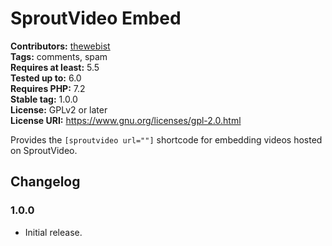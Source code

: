 # SproutVideo Embed #
**Contributors:** [thewebist](https://profiles.wordpress.org/thewebist/)  
**Tags:** comments, spam  
**Requires at least:** 5.5  
**Tested up to:** 6.0  
**Requires PHP:** 7.2  
**Stable tag:** 1.0.0  
**License:** GPLv2 or later  
**License URI:** https://www.gnu.org/licenses/gpl-2.0.html  

Provides the `[sproutvideo url=""]` shortcode for embedding videos hosted on SproutVideo.

## Changelog ##

### 1.0.0 ###
* Initial release.
